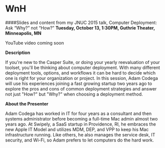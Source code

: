 # WnH
####Slides and content from my JNUC 2015 talk, Computer Deployment: Ask “Why?” not “How?”
**Tuesday, October 13, 1:30PM, Guthrie Theater, Minneapolis, MN**

YouTube video coming soon

**Description**

If you're new to the Casper Suite, or doing your yearly reevaluation of your toolset, you'll be thinking about computer deployment. With many different deployment tools, options, and workflows it can be hard to decide which one is right for your organization or project. In this session, Adam Codega will use his experiences joining a fast growing startup two years ago to explore the pros and cons of common deployment strategies and answer not just "How?" but "Why?" when choosing a deployment method.

**About the Presenter**

Adam Codega has worked in IT for four years as a consultant and then systems administrator before becoming a full-time Mac admin almost two years ago. At Swipely, a SaaS startup in Providence, RI, he embraces the new Apple IT Model and utilizes MDM, DEP, and VPP to keep his Mac infrastructure running. Like others, he also manages the service desk, IT security, and Wi-Fi, so Adam prefers to let computers do the hard work.
